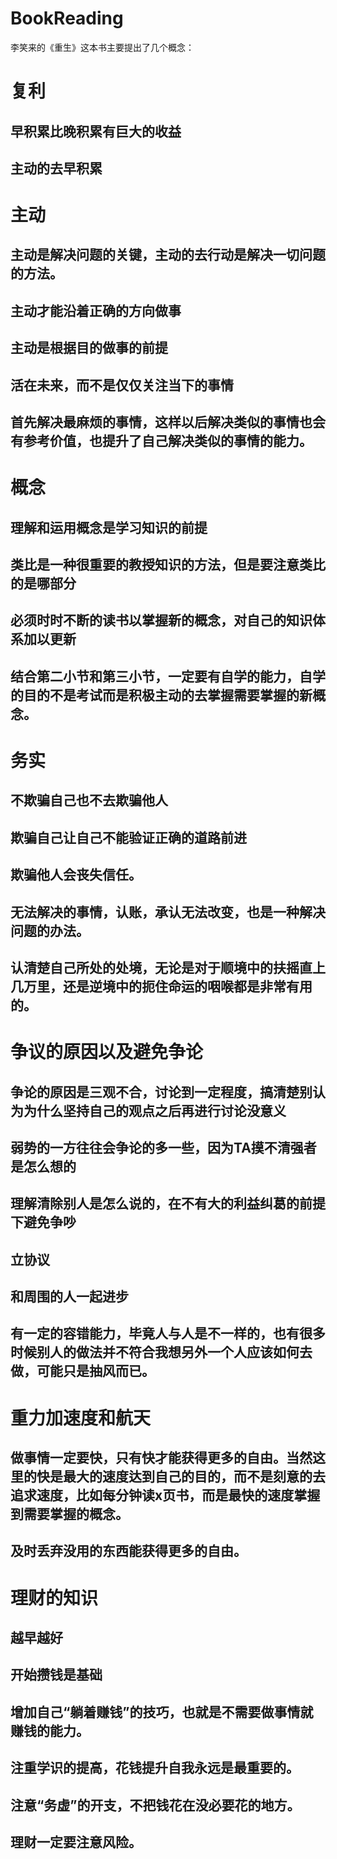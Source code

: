 # BookReading
李笑来的《重生》这本书主要提出了几个概念：

# 复利
## 早积累比晚积累有巨大的收益
## 主动的去早积累

# 主动
## 主动是解决问题的关键，主动的去行动是解决一切问题的方法。
## 主动才能沿着正确的方向做事
## 主动是根据目的做事的前提
## 活在未来，而不是仅仅关注当下的事情
## 首先解决最麻烦的事情，这样以后解决类似的事情也会有参考价值，也提升了自己解决类似的事情的能力。

# 概念
## 理解和运用概念是学习知识的前提
## 类比是一种很重要的教授知识的方法，但是要注意类比的是哪部分
## 必须时时不断的读书以掌握新的概念，对自己的知识体系加以更新
## 结合第二小节和第三小节，一定要有自学的能力，自学的目的不是考试而是积极主动的去掌握需要掌握的新概念。

# 务实
## 不欺骗自己也不去欺骗他人
## 欺骗自己让自己不能验证正确的道路前进
## 欺骗他人会丧失信任。
## 无法解决的事情，认账，承认无法改变，也是一种解决问题的办法。
## 认清楚自己所处的处境，无论是对于顺境中的扶摇直上几万里，还是逆境中的扼住命运的咽喉都是非常有用的。

# 争议的原因以及避免争论
## 争论的原因是三观不合，讨论到一定程度，搞清楚别认为为什么坚持自己的观点之后再进行讨论没意义
## 弱势的一方往往会争论的多一些，因为TA摸不清强者是怎么想的
## 理解清除别人是怎么说的，在不有大的利益纠葛的前提下避免争吵
## 立协议
## 和周围的人一起进步
## 有一定的容错能力，毕竟人与人是不一样的，也有很多时候别人的做法并不符合我想另外一个人应该如何去做，可能只是抽风而已。

# 重力加速度和航天
## 做事情一定要快，只有快才能获得更多的自由。当然这里的快是最大的速度达到自己的目的，而不是刻意的去追求速度，比如每分钟读x页书，而是最快的速度掌握到需要掌握的概念。
## 及时丢弃没用的东西能获得更多的自由。

# 理财的知识
## 越早越好
## 开始攒钱是基础
## 增加自己“躺着赚钱”的技巧，也就是不需要做事情就赚钱的能力。
## 注重学识的提高，花钱提升自我永远是最重要的。
## 注意“务虚”的开支，不把钱花在没必要花的地方。
## 理财一定要注意风险。


